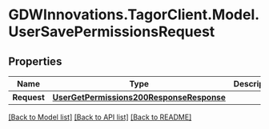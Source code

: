 # GDWInnovations.TagorClient.Model.UserSavePermissionsRequest

## Properties

Name | Type | Description | Notes
------------ | ------------- | ------------- | -------------
**Request** | [**UserGetPermissions200ResponseResponse**](UserGetPermissions200ResponseResponse.md) |  | [optional] 

[[Back to Model list]](../README.md#documentation-for-models) [[Back to API list]](../README.md#documentation-for-api-endpoints) [[Back to README]](../README.md)

